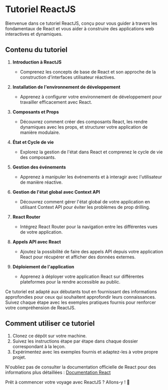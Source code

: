 # Tutoriel ReactJS

Bienvenue dans ce tutoriel ReactJS, conçu pour vous guider à travers les fondamentaux de React et vous aider à construire des applications web interactives et dynamiques.

## Contenu du tutoriel

1. **Introduction à ReactJS**
   - Comprenez les concepts de base de React et son approche de la construction d'interfaces utilisateur réactives.

2. **Installation de l'environnement de développement**
   - Apprenez à configurer votre environnement de développement pour travailler efficacement avec React.

3. **Composants et Props**
   - Découvrez comment créer des composants React, les rendre dynamiques avec les props, et structurer votre application de manière modulaire.

4. **État et Cycle de vie**
   - Explorez la gestion de l'état dans React et comprenez le cycle de vie des composants.

5. **Gestion des événements**
   - Apprenez à manipuler les événements et à interagir avec l'utilisateur de manière réactive.

6. **Gestion de l'état global avec Context API**
   - Découvrez comment gérer l'état global de votre application en utilisant Context API pour éviter les problèmes de prop drilling.

7. **React Router**
   - Intégrez React Router pour la navigation entre les différentes vues de votre application.

8. **Appels API avec React**
   - Ajoutez la possibilité de faire des appels API depuis votre application React pour récupérer et afficher des données externes.

9. **Déploiement de l'application**
   - Apprenez à déployer votre application React sur différentes plateformes pour la rendre accessible au public.

Ce tutoriel est adapté aux débutants tout en fournissant des informations approfondies pour ceux qui souhaitent approfondir leurs connaissances. Suivez chaque étape avec les exemples pratiques fournis pour renforcer votre compréhension de ReactJS.

## Comment utiliser ce tutoriel

1. Clonez ce dépôt sur votre machine.
2. Suivez les instructions étape par étape dans chaque dossier correspondant à la leçon.
3. Expérimentez avec les exemples fournis et adaptez-les à votre propre projet.

N'oubliez pas de consulter la documentation officielle de React pour des informations plus détaillées : [Documentation React](https://github.com/RovaFitia/tuto-reactjs)

Prêt à commencer votre voyage avec ReactJS ? Allons-y ! 🚀
